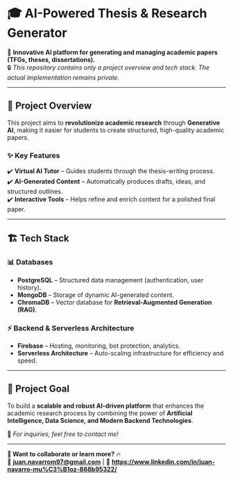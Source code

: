 # 🎓 AI-Powered Thesis & Research Generator  
🚀 **Innovative AI platform for generating and managing academic papers (TFGs, theses, dissertations).**  
🔒 *This repository contains only a project overview and tech stack. The actual implementation remains private.*  

---

## 📝 Project Overview  
This project aims to **revolutionize academic research** through **Generative AI**, making it easier for students to create structured, high-quality academic papers.  

### ✨ **Key Features**  
✔️ **Virtual AI Tutor** – Guides students through the thesis-writing process.  
✔️ **AI-Generated Content** – Automatically produces drafts, ideas, and structured outlines.  
✔️ **Interactive Tools** – Helps refine and enrich content for a polished final paper.  

---

## 🏗️ Tech Stack  
### 📊 **Databases**  
- **PostgreSQL** – Structured data management (authentication, user history).  
- **MongoDB** – Storage of dynamic AI-generated content.  
- **ChromaDB** – Vector database for **Retrieval-Augmented Generation (RAG)**.  

### ⚡ **Backend & Serverless Architecture**  
- **Firebase** – Hosting, monitoring, bot protection, analytics.  
- **Serverless Architecture** – Auto-scaling infrastructure for efficiency and speed.  

---

## 🎯 **Project Goal**  
To build a **scalable and robust AI-driven platform** that enhances the academic research process by combining the power of **Artificial Intelligence, Data Science, and Modern Backend Technologies**.  

📌 *For inquiries, feel free to contact me!*  

---

**🚀 Want to collaborate or learn more?** 🔥  
📧 **juan.navarrom97@gmail.com** | 🔗 **https://www.linkedin.com/in/juan-navarro-mu%C3%B1oz-868b95322/**  
